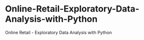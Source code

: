 # Online-Retail-Exploratory-Data-Analysis-with-Python
Online Retail - Exploratory Data Analysis with Python
